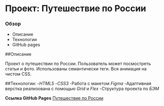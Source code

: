 # Проект: Путешествие по России

### Обзор
* Описание
* Технологии
* GitHub pages

##Описание

Проект о путешествии по России. Пользователь может посмостреть статьи и фото. Использованы семантически теги. Вся анимация на чистом CSS.

##Технологии:
-*HTML5*
-*CSS3*
-Работа с макетом *Figma*
-Адаптивная верстка реализована с помощью *Grid* и *Flex*
-Структура проекта по *БЭМ*


**Ссылка GitHub Pages**
[Путешествие по России](https://maksnikulnikov.github.io/russian-travel/)
